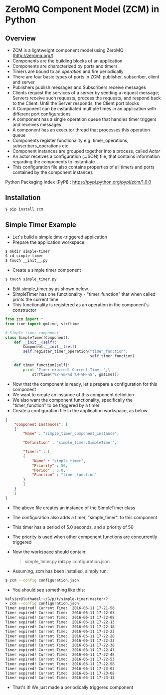 ZeroMQ Component Model (ZCM) in Python
======================================

Overview
---------

* ZCM is a lightweight component model using ZeroMQ (http://zeromq.org/) 
* Components are the building blocks of an application
* Components are characterized by ports and timers. 
* Timers are bound to an *operation* and fire periodically
* There are four basic types of ports in ZCM: publisher, subscriber, client and server
* Publishers publish messages and Subscribers receive messages
* Clients request the services of a server by sending a request message; Servers receive such requests, process the requests, and respond back to the Client. Until the Server responds, the Client port blocks
* A Component can be instantiated multiple times in an application with different port configurations
* A component has a single operation queue that handles timer triggers and receives messages
* A component has an executor thread that processes this operation queue
* Components register functionality e.g. timer_operations, subscribers_operations etc. 
* Component instances are grouped together into a process, called *Actor*
* An actor receives a configuration (.JSON) file, that contains information regarding the components to instantiate
* This configuration file also contains properties of all timers and ports contained by the component instances

Python Packaging Index (PyPI) : https://pypi.python.org/pypi/zcm/1.0.0

Installation
-------------

```bash
$ pip install zcm
```

Simple Timer Example
--------------------

* Let's build a simple time-triggered application
* Prepare the application workspace:

```bash
$ mkdir simple-timer
$ cd simple-timer
$ touch __init__.py
```

* Create a simple timer component

```bash
$ touch simple_timer.py
```

* Edit simple_timer.py as shown below. 
* SimpleTimer has one functionality - "timer_function" that when called prints the current time
* This functionality is registered as an operation in the component's constructor

```python
from zcm import *
from time import gmtime, strftime

# Simple timer component
class SimpleTimer(Component):
    def __init__(self):
        Component.__init__(self)
        self.register_timer_operation("timer_function", 
                                      self.timer_function)

    def timer_function(self):
        print "Timer expired! Current Time: ",\
            strftime("%Y-%m-%d %H-%M-%S", gmtime())
```

* Now that the component is ready, let's prepare a configuration for this component
* We want to create an instance of this component definition
* We also want the component functionality, specifically the "timer_function" to be triggered by a timer
* Create a configuration file in the application workspace, as below:

```json
{
    "Component Instances": [
	{
	    "Name" : "simple_timer_component_instance",

	    "Definition" : "simple_timer.SimpleTimer",

	    "Timers" : [
		{
		    "Name" : "simple_timer",
		    "Priority" : 50,
		    "Period" : 5.0,
		    "Function" : "timer_function"
		}
	    ]	    
	}
    ]
}
```

* The above file creates an instance of the SimpleTimer class
* The configuration also adds a timer, "simple_timer", to this component
* This timer has a period of 5.0 seconds, and a priority of 50
* The priority is used when other component functions are concurrently triggered
* Now the workspace should contain: 
  > simple_timer.py
  > __init__.py
  > configuration.json

* Assuming, zcm has been installed, simply run:

```bash
$ zcm --config configuration.json
```

* You should see something like this: 

```bash
kelsier@luthadel:~/G/p/t/simple-timer|master⚡?                                                                                                                                                            
➤ zcm --config configuration.json 
Timer expired! Current Time:  2016-06-11 17-21-58
Timer expired! Current Time:  2016-06-11 17-22-03
Timer expired! Current Time:  2016-06-11 17-22-08
Timer expired! Current Time:  2016-06-11 17-22-13
Timer expired! Current Time:  2016-06-11 17-22-18
Timer expired! Current Time:  2016-06-11 17-22-23
Timer expired! Current Time:  2016-06-11 17-22-28
Timer expired! Current Time:  2016-06-11 17-22-33
Timer expired! Current Time:  2016-06-11 17-22-38
Timer expired! Current Time:  2016-06-11 17-22-43
Timer expired! Current Time:  2016-06-11 17-22-48
Timer expired! Current Time:  2016-06-11 17-22-53
Timer expired! Current Time:  2016-06-11 17-22-58
Timer expired! Current Time:  2016-06-11 17-23-03
Timer expired! Current Time:  2016-06-11 17-23-08
Timer expired! Current Time:  2016-06-11 17-23-13
```

* That's it! We just made a periodically triggered component

